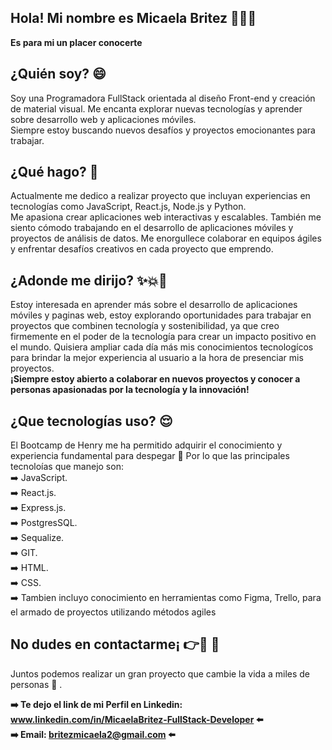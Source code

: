

## Hola! Mi nombre es Micaela Britez 💁🏻‍♀️

   **Es para mi un placer conocerte**

## **¿Quién soy?** 😄
Soy una Programadora FullStack orientada al diseño Front-end y creación de material visual.
 Me encanta explorar nuevas tecnologías y aprender sobre desarrollo web y aplicaciones móviles.  
 Siempre estoy buscando nuevos desafíos y proyectos emocionantes para trabajar.
 
## **¿Qué hago?** 🤔

Actualmente me dedico a realizar proyecto que incluyan experiencias en tecnologías como JavaScript, React.js, Node.js y Python.  
Me apasiona crear aplicaciones web interactivas y escalables. También me siento cómodo trabajando en el desarrollo de aplicaciones móviles y proyectos de análisis de datos. Me enorgullece colaborar en equipos ágiles y enfrentar desafíos creativos en cada proyecto que emprendo.

## **¿Adonde me dirijo?** ✨💥🚀

Estoy interesada en aprender más sobre el desarrollo de aplicaciones móviles y paginas web, estoy explorando oportunidades para trabajar en proyectos que combinen tecnología y sostenibilidad, ya que creo firmemente en el poder de la tecnología para crear un impacto positivo en el mundo.
Quisiera ampliar cada día más mis conocimientos tecnologícos para brindar la mejor experiencia al usuario a la hora de presenciar mis proyectos.  
**¡Siempre estoy abierto a colaborar en nuevos proyectos y conocer a personas apasionadas por la tecnología y la innovación!**

## **¿Que tecnologías uso?**  😌
El Bootcamp de Henry me ha permitido adquirir el conocimiento y experiencia fundamental para despegar 🚀 
Por lo que las principales tecnoloías que manejo son:  
➡️  JavaScript.  
➡️  React.js.  
➡️  Express.js.  
➡️  PostgresSQL.  
➡️  Sequalize.  
➡️  GIT.  
➡️  HTML.  
➡️  CSS.  
➡️  Tambien incluyo conocimiento en herramientas como Figma, Trello, para el armado de proyectos utilizando métodos agiles


## **No dudes en contactarme¡**  👉📲 💬

Juntos podemos realizar un gran proyecto que cambie la vida a miles de personas 🤩 . 


**➡️  Te dejo el link de mi Perfil en Linkedin: www.linkedin.com/in/MicaelaBritez-FullStack-Developer ⬅️**   
**➡️                       Email: britezmicaela2@gmail.com                        ⬅️**


